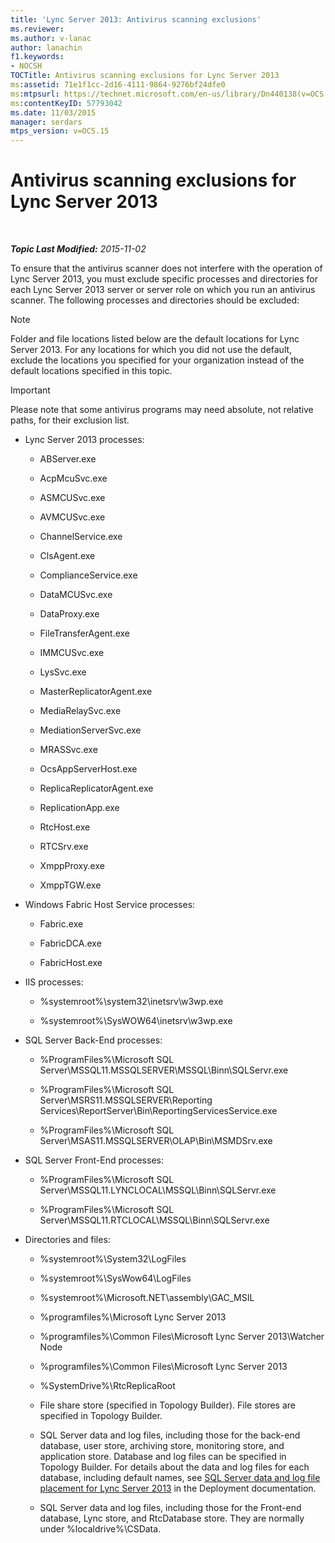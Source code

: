 ```yaml
---
title: 'Lync Server 2013: Antivirus scanning exclusions'
ms.reviewer: 
ms.author: v-lanac
author: lanachin
f1.keywords:
- NOCSH
TOCTitle: Antivirus scanning exclusions for Lync Server 2013
ms:assetid: 71e1f1cc-2d16-4111-9864-9276bf24dfe0
ms:mtpsurl: https://technet.microsoft.com/en-us/library/Dn440138(v=OCS.15)
ms:contentKeyID: 57793042
ms.date: 11/03/2015
manager: serdars
mtps_version: v=OCS.15
---
```


<div data-xmlns="http://www.w3.org/1999/xhtml">

<div class="topic" data-xmlns="http://www.w3.org/1999/xhtml" data-msxsl="urn:schemas-microsoft-com:xslt" data-cs="https://msdn.microsoft.com/">

<div data-asp="https://msdn2.microsoft.com/asp">

# Antivirus scanning exclusions for Lync Server 2013

</div>

<div id="mainSection">

<div id="mainBody">

<span> </span>

_**Topic Last Modified:** 2015-11-02_

To ensure that the antivirus scanner does not interfere with the operation of Lync Server 2013, you must exclude specific processes and directories for each Lync Server 2013 server or server role on which you run an antivirus scanner. The following processes and directories should be excluded:

<div>


> [!NOTE]  
> Folder and file locations listed below are the default locations for Lync Server 2013. For any locations for which you did not use the default, exclude the locations you specified for your organization instead of the default locations specified in this topic.



</div>

<div>


> [!IMPORTANT]  
> Please note that some antivirus programs may need absolute, not relative paths, for their exclusion list.



</div>

  - Lync Server 2013 processes:
    
      - ABServer.exe
    
      - AcpMcuSvc.exe
    
      - ASMCUSvc.exe
    
      - AVMCUSvc.exe
    
      - ChannelService.exe
    
      - ClsAgent.exe
    
      - ComplianceService.exe
    
      - DataMCUSvc.exe
    
      - DataProxy.exe
    
      - FileTransferAgent.exe
    
      - IMMCUSvc.exe
    
      - LysSvc.exe
    
      - MasterReplicatorAgent.exe
    
      - MediaRelaySvc.exe
    
      - MediationServerSvc.exe
    
      - MRASSvc.exe
    
      - OcsAppServerHost.exe
    
      - ReplicaReplicatorAgent.exe
    
      - ReplicationApp.exe
    
      - RtcHost.exe
    
      - RTCSrv.exe
    
      - XmppProxy.exe
    
      - XmppTGW.exe

  - Windows Fabric Host Service processes:
    
      - Fabric.exe
    
      - FabricDCA.exe
    
      - FabricHost.exe

  - IIS processes:
    
      - %systemroot%\\system32\\inetsrv\\w3wp.exe
    
      - %systemroot%\\SysWOW64\\inetsrv\\w3wp.exe

  - SQL Server Back-End processes:
    
      - %ProgramFiles%\\Microsoft SQL Server\\MSSQL11.MSSQLSERVER\\MSSQL\\Binn\\SQLServr.exe
    
      - %ProgramFiles%\\Microsoft SQL Server\\MSRS11.MSSQLSERVER\\Reporting Services\\ReportServer\\Bin\\ReportingServicesService.exe
    
      - %ProgramFiles%\\Microsoft SQL Server\\MSAS11.MSSQLSERVER\\OLAP\\Bin\\MSMDSrv.exe

  - SQL Server Front-End processes:
    
      - %ProgramFiles%\\Microsoft SQL Server\\MSSQL11.LYNCLOCAL\\MSSQL\\Binn\\SQLServr.exe
    
      - %ProgramFiles%\\Microsoft SQL Server\\MSSQL11.RTCLOCAL\\MSSQL\\Binn\\SQLServr.exe

  - Directories and files:
    
      - %systemroot%\\System32\\LogFiles
    
      - %systemroot%\\SysWow64\\LogFiles
    
      - %systemroot%\\Microsoft.NET\\assembly\\GAC\_MSIL
    
      - %programfiles%\\Microsoft Lync Server 2013
    
      - %programfiles%\\Common Files\\Microsoft Lync Server 2013\\Watcher Node
    
      - %programfiles%\\Common Files\\Microsoft Lync Server 2013
    
      - %SystemDrive%\\RtcReplicaRoot
    
      - File share store (specified in Topology Builder). File stores are specified in Topology Builder.
    
      - SQL Server data and log files, including those for the back-end database, user store, archiving store, monitoring store, and application store. Database and log files can be specified in Topology Builder. For details about the data and log files for each database, including default names, see [SQL Server data and log file placement for Lync Server 2013](lync-server-2013-sql-server-data-and-log-file-placement.md) in the Deployment documentation.
    
      - SQL Server data and log files, including those for the Front-end database, Lync store, and RtcDatabase store. They are normally under %localdrive%\\CSData.

</div>

<span> </span>

</div>

</div>

</div>


